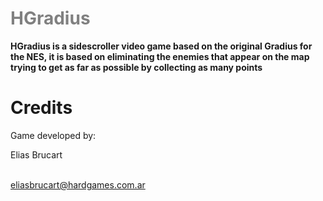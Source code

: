 <h1 algin="center" style="color:gray">HGradius</h1>

<p style="font-weight:bold">HGradius is a sidescroller video game based on the original Gradius for the NES, it is based on eliminating the enemies that appear on the map trying to get as far as possible by collecting as many points</p>

<h1>Credits</h1>

<p>Game developed by:</p>
<p>Elias Brucart</p><br>
<a href="mailto:eliasbrucart@hardgames.com.ar">eliasbrucart@hardgames.com.ar</a>